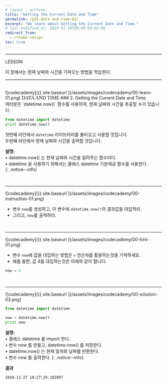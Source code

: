 ```yaml
---
# layout : archive
title: "Getting the Current Date and Time"
permalink: /p2k-date-and-time-02/
excerpt: "We learn about Getting the Current Date and Time."
# last_modified_at: 2019-01-30T09:00:00-04:00
redirect_from:
  - /theme-setup/
toc: true
---
```

    
    
<hr style="border: solid 1px #dddddd ;">    

LESSON    

이 장에서는 현재 날짜와 시간을 가져오는 방법을 학습한다.     

     
<hr style="border: solid 1px #dddddd ;">    
<br>
![codecademy]({{ site.baseurl }}/assets/images/codecademy/00-learn-01.png)    
<font size="3"  face="돋움">DATA AND TIME</font> 
### 2. Getting the Current Date and Time    
<br>
여러분은 `datetime.now()` 함수를 사용하여, 현재 날짜와 시간을 추출할 수가 있습니다.    


```python   
from datetime import datetime
print datetime.now()
```    

첫번째 라인에서 `datetime` 라이브러리를 불러오고 사용할 것입니다.    
두번째 라인에서 현재 날짜와 시간을 출력할 것입니다.    


**설명:**    
• datetime.now() 는 현재 날짜와 시간을 알려주는 함수이다.    
• datetime 을 사용하기 위해서는 클래스 datetime 기본제공 함수를 사용한다.    
{: .notice--info}



<br>
<hr/>


![codecademy]({{ site.baseurl }}/assets/images/codecademy/00-instruction-01.png)    

* 변수 `now`를 생성하고, 이 변수에 `datetime.now()`의 결과값을 대입하라.     
* 그리고, `now`를 출력하라.     


<p style="page-break-before: always;"></p>
<br>
<hr/>


![codecademy]({{ site.baseurl }}/assets/images/codecademy/00-hint-01.png)    

* 변수 `now`에 값을 대입하는 방법은 `=` 연산자를 활용하는것을 기억하세요.    
* 예를 들면, 값 4를 대입하는것은 아래와 같이 합니다.    

```python
now = 4
```

<br>
<hr/>


![codecademy]({{ site.baseurl }}/assets/images/codecademy/00-solution-03.png)    


```python
from datetime import datetime

now = datetime.now()
print now
```

**설명:**     
• 클래스 datetime 를 import 한다.     
• 변수 now 를 만들고, datetime.now() 를 저장한다.      
• datetime.now() 는 현재 일자와 날짜를 반환한다.    
• 변수 now 를 출력한다. 
{: .notice--info}


**결과**
```
2018-11-27 10:27:29.102097
```    